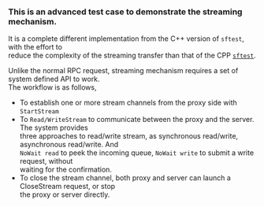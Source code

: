### This is an advanced test case to demonstrate the streaming mechanism.
It is a complete different implementation from the C++ version of `sftest`, with the effort to   
reduce the complexity of the streaming transfer than that of the CPP [`sftest`](https://github.com/zhiming99/rpc-frmwrk/tree/master/test/sftest).   

Unlike the normal RPC request, streaming mechanism requires a set of system defined API to work.   
The workflow is as follows,   
  * To establish one or more stream channels from the proxy side with `StartStream`
  * To `Read/WriteStream` to communicate between the proxy and the server. The system provides   
  three approaches to read/write stream, as synchronous read/write, asynchronous read/write. And   
  `NoWait read` to peek the incoming queue, `NoWait write` to submit a write request, without   
  waiting for the confirmation.
  * To close the stream channel, both proxy and server can launch a CloseStream request, or stop   
the proxy or server directly.
